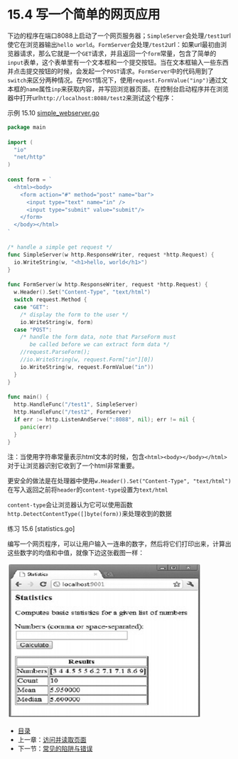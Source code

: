 # 15.4 写一个简单的网页应用

下边的程序在端口8088上启动了一个网页服务器；`SimpleServer`会处理`/test1`url使它在浏览器输出`hello world`。`FormServer`会处理`/test2`url：如果url最初由浏览器请求，那么它就是一个`GET`请求，并且返回一个`form`常量，包含了简单的`input`表单，这个表单里有一个文本框和一个提交按钮。当在文本框输入一些东西并点击提交按钮的时候，会发起一个`POST`请求。`FormServer`中的代码用到了`switch`来区分两种情况。在`POST`情况下，使用`request.FormValue("inp")`通过文本框的`name`属性`inp`来获取内容，并写回浏览器页面。在控制台启动程序并在浏览器中打开url`http://localhost:8088/test2`来测试这个程序：

示例 15.10 [simple_webserver.go](examples/chapter_15/simple_webserver.go)

```go
package main

import (
  "io"
  "net/http"
)

const form = `
  <html><body>
    <form action="#" method="post" name="bar">
      <input type="text" name="in" />
      <input type="submit" value="submit"/>
    </form>
  </body></html>
`

/* handle a simple get request */
func SimpleServer(w http.ResponseWriter, request *http.Request) {
  io.WriteString(w, "<h1>hello, world</h1>")
}

func FormServer(w http.ResponseWriter, request *http.Request) {
  w.Header().Set("Content-Type", "text/html")
  switch request.Method {
  case "GET":
    /* display the form to the user */
    io.WriteString(w, form)
  case "POST":
    /* handle the form data, note that ParseForm must
       be called before we can extract form data */
    //request.ParseForm();
    //io.WriteString(w, request.Form["in"][0])
    io.WriteString(w, request.FormValue("in"))
  }
}

func main() {
  http.HandleFunc("/test1", SimpleServer)
  http.HandleFunc("/test2", FormServer)
  if err := http.ListenAndServe(":8088", nil); err != nil {
    panic(err)
  }
}
```
注：当使用字符串常量表示html文本的时候，包含`<html><body></body></html>`对于让浏览器识别它收到了一个html非常重要。

更安全的做法是在处理器中使用`w.Header().Set("Content-Type", "text/html")`在写入返回之前将`header`的`content-type`设置为`text/html`

`content-type`会让浏览器认为它可以使用函数`http.DetectContentType([]byte(form))`来处理收到的数据

练习 15.6 [statistics.go]

编写一个网页程序，可以让用户输入一连串的数字，然后将它们打印出来，计算出这些数字的均值和中值，就像下边这张截图一样：

![](../images/15.4_fig15.1.jpg?raw=true)

- [目录](directory.md)
- 上一章：[访问并读取页面](15.4.md)
- 下一节：[常见的陷阱与错误](16.0.md)
